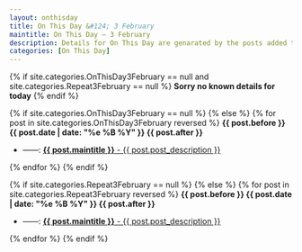 ```yaml
---
layout: onthisday
title: On This Day &#124; 3 February
maintitle: On This Day — 3 February
description: Details for On This Day are genarated by the posts added to the website so the content is subject to changes/updates over time.
categories: [On This Day]
---
```


{% if site.categories.OnThisDay3February == null and site.categories.Repeat3February == null %}
<strong>Sorry no known details for today</strong>
{% endif %}

{% if site.categories.OnThisDay3February == null %}
{% else %}
{% for post in site.categories.OnThisDay3February reversed %}
<strong>{{ post.before }} {{ post.date | date: "%e %B %Y" }} {{ post.after }}</strong>
<ul>
<li> ——: <a href="{{ post.url }}"><strong>{{ post.maintitle }}</strong> - {{ post.post_description }}</a></li>
</ul>
{% endfor %}
{% endif %}

{% if site.categories.Repeat3February == null %}
{% else %}
{% for post in site.categories.Repeat3February reversed %}
<strong>{{ post.before }} {{ post.date | date: "%e %B %Y" }} {{ post.after }}</strong>
<ul>
<li> ——: <a href="{{ post.url }}"><strong>{{ post.maintitle }}</strong> - {{ post.post_description }}</a></li>
</ul>
{% endfor %}
{% endif %}
